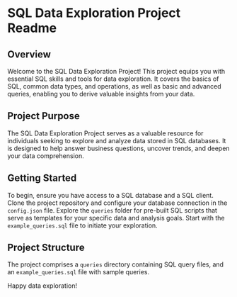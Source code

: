 # SQL Data Exploration Project Readme 

## Overview

Welcome to the SQL Data Exploration Project! This project equips you with essential SQL skills and tools for data exploration. It covers the basics of SQL, common data types, and operations, as well as basic and advanced queries, enabling you to derive valuable insights from your data.

## Project Purpose

The SQL Data Exploration Project serves as a valuable resource for individuals seeking to explore and analyze data stored in SQL databases. It is designed to help answer business questions, uncover trends, and deepen your data comprehension.

## Getting Started

To begin, ensure you have access to a SQL database and a SQL client. Clone the project repository and configure your database connection in the `config.json` file. Explore the `queries` folder for pre-built SQL scripts that serve as templates for your specific data and analysis goals. Start with the `example_queries.sql` file to initiate your exploration.

## Project Structure

The project comprises a `queries` directory containing SQL query files, and an `example_queries.sql` file with sample queries.

Happy data exploration!

